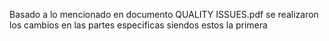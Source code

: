 Basado a lo mencionado en documento QUALITY ISSUES.pdf se realizaron los cambios en las partes especificas siendos estos la primera 
